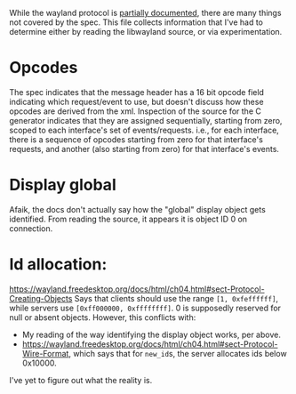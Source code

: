 While the wayland protocol is [partially documented][1], there are many
things not covered by the spec. This file collects information that I've
had to determine either by reading the libwayland source, or
via experimentation.

# Opcodes

The spec indicates that the message header has a 16 bit opcode field
indicating which request/event to use, but doesn't discuss how these
opcodes are derived from the xml. Inspection of the source for the C
generator indicates that they are assigned sequentially, starting from
zero, scoped to each interface's set of events/requests. i.e., for each
interface, there is a sequence of opcodes starting from zero for that
interface's requests, and another (also starting from zero) for that
interface's events.

# Display global

Afaik, the docs don't actually say how the "global" display object gets
identified. From reading the source, it appears it is object ID 0 on
connection.

# Id allocation:

<https://wayland.freedesktop.org/docs/html/ch04.html#sect-Protocol-Creating-Objects>
Says that clients should use the range `[1, 0xfeffffff]`, while servers
use `[0xff000000, 0xffffffff]`. 0 is supposedly reserved for null or
absent objects. However, this conflicts with:

* My reading of the way identifying the display object works, per above.
* <https://wayland.freedesktop.org/docs/html/ch04.html#sect-Protocol-Wire-Format>,
  which says that for `new_id`s, the server allocates ids below 0x10000.

I've yet to figure out what the reality is.

[1]: https://wayland.freedesktop.org/docs/html/ch04.html
